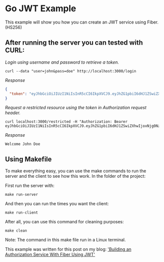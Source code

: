 # Go JWT Example
This example will show you how you can create an JWT service using Fiber. (HS256)

## After running the server you can tested with CURL:

_Login using username and password to retrieve a token._
```
curl --data "user=john&pass=doe" http://localhost:3000/login
```
_Response_
```json
{
  "token": "eyJhbGciOiJIUzI1NiIsInR5cCI6IkpXVCJ9.eyJhZG1pbiI6dHJ1ZSwiZXhwIjoxNjg0NzEwNTMxLCJuYW1lIjoiSm9obiBEb2UifQ.kbZn3zXPIdZt4hJIb3EvodVh3UO3jdTyPgxK8huxDFM"
}
```


_Request a restricted resource using the token in Authorization request header._
```
curl localhost:3000/restricted -H "Authorization: Bearer eyJhbGciOiJIUzI1NiIsInR5cCI6IkpXVCJ9.eyJhZG1pbiI6dHJ1ZSwiZXhwIjoxNjg0NzEwNTMxLCJuYW1lIjoiSm9obiBEb2UifQ.kbZn3zXPIdZt4hJIb3EvodVh3UO3jdTyPgxK8huxDFM"
```
_Response_
```
Welcome John Doe
```
## Using Makefile

To make everything easy, you can use the make commands to run the server and the client to see how this work. In the folder of the project:

First run the server with:
```
make run-server
```

And then you can run the times you want the client:

```
make run-client
```

After all, you can use this command for cleaning purposes:

```
make clean
```

Note: The command in this make file run in a Linux terminal.

This example was written for this post on my blog: ['Building an Authorization Service With Fiber Using JWT'](https://jackgris.github.io/goscrapy-blog/post/building-an-authorization-service-with-fiber-using-jwt/)

